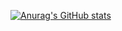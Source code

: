 [![Anurag's GitHub stats](https://github-readme-stats.vercel.app/api?username=anuraghazra)](javascript:void(0))
